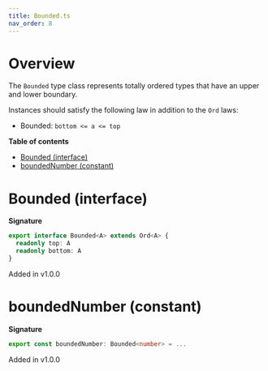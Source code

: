 ```yaml
---
title: Bounded.ts
nav_order: 8
---
```


# Overview

The `Bounded` type class represents totally ordered types that have an upper and lower boundary.

Instances should satisfy the following law in addition to the `Ord` laws:

- Bounded: `bottom <= a <= top`

**Table of contents**

- [Bounded (interface)](#bounded-interface)
- [boundedNumber (constant)](#boundednumber-constant)

# Bounded (interface)

**Signature**

```ts
export interface Bounded<A> extends Ord<A> {
  readonly top: A
  readonly bottom: A
}
```

Added in v1.0.0

# boundedNumber (constant)

**Signature**

```ts
export const boundedNumber: Bounded<number> = ...
```

Added in v1.0.0
